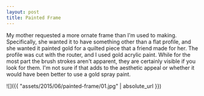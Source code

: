 ```yaml
---
layout: post
title: Painted Frame
---
```

My mother requested a more ornate frame than I'm used to making. Specifically,
she wanted it to have something other than a flat profile, and she wanted it
painted gold for a quilted piece that a friend made for her. The profile was
cut with the router, and I used gold acrylic paint. While for the most part the
brush strokes aren't apparent, they are certainly visible if you look for them.
I'm not sure if that adds to the aesthetic appeal or whether it would have been
better to use a gold spray paint.

![]({{ "assets/2015/06/painted-frame/01.jpg" | absolute_url }})
